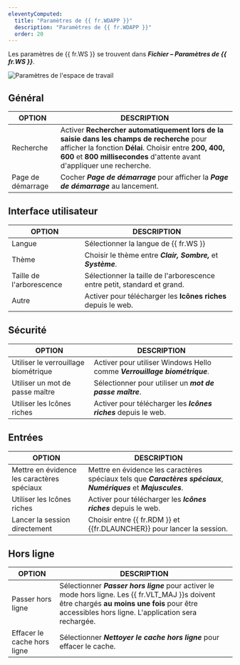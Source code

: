 ```yaml
---
eleventyComputed:
  title: "Paramètres de {{ fr.WDAPP }}"
  description: "Paramètres de {{ fr.WDAPP }}"
  order: 20
---
```


Les paramètres de {{ fr.WS }} se trouvent dans ***Fichier – Paramètres de {{ fr.WS }}***.

![Paramètres de l'espace de travail](https://cdnweb.devolutions.net/docs/docs_en_server_ServerOp6094.png)

## Général

| OPTION                                             | DESCRIPTION |
|----------------------------------------------------|-------------|
| Recherche                                          | Activer **Rechercher automatiquement lors de la saisie dans les champs de recherche** pour afficher la fonction **Délai**. Choisir entre **200, 400, 600** et **800 millisecondes** d'attente avant d'appliquer une recherche. |
| Page de démarrage                                  | Cocher ***Page de démarrage*** pour afficher la ***Page de démarrage*** au lancement. |

## Interface utilisateur

| OPTION                                             | DESCRIPTION |
|----------------------------------------------------|-------------|
| Langue                                             | Sélectionner la langue de {{ fr.WS }} |
| Thème                                              | Choisir le thème entre ***Clair, Sombre,*** et ***Système***. |
| Taille de l'arborescence                           | Sélectionner la taille de l'arborescence entre petit, standard et grand.|
| Autre                                              | Activer pour télécharger les **Icônes riches** depuis le web. |

## Sécurité

| OPTION                                             | DESCRIPTION |
|----------------------------------------------------|-------------|
| Utiliser le verrouillage biométrique               | Activer pour utiliser Windows Hello comme ***Verrouillage biométrique***.  |
| Utiliser un mot de passe maître                    | Sélectionner pour utiliser un ***mot de passe maître***. |
| Utiliser les Icônes riches                         | Activer pour télécharger les ***Icônes riches*** depuis le web. |

## Entrées

| OPTION                                             | DESCRIPTION |
|----------------------------------------------------|-------------|
| Mettre en évidence les caractères spéciaux        | Mettre en évidence les caractères spéciaux tels que ***Caractères spéciaux***, ***Numériques*** et ***Majuscules***. |
| Utiliser les Icônes riches                         | Activer pour télécharger les ***Icônes riches*** depuis le web. |
| Lancer la session directement                      | Choisir entre {{ fr.RDM }} et {{fr.DLAUNCHER}} pour lancer la session. |

## Hors ligne

| OPTION                                             | DESCRIPTION |
|----------------------------------------------------|-------------|
| Passer hors ligne                                  | Sélectionner ***Passer hors ligne*** pour activer le mode hors ligne. Les {{ fr.VLT_MAJ }}s doivent être chargés **au moins une fois** pour être accessibles hors ligne. L'application sera rechargée.|
| Effacer le cache hors ligne                        | Sélectionner ***Nettoyer le cache hors ligne*** pour effacer le cache. |
